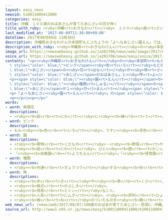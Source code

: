 ```yaml
---
layout: easy_news
newsid: k10011009411000
categories: easy
title: 沖縄　１００歳のおばあさんが育てたあじさいの花が咲く
title_with_ruby: <ruby>沖縄<rt>おきなわ</rt></ruby>　１００<ruby>歳<rt>さい</rt></ruby>のおばあさんが<ruby>育<rt>そだ</rt></ruby>てたあじさいの<ruby>花<rt>はな</rt></ruby>が<ruby>咲<rt>さ</rt></ruby>く
last_modified_at: '2017-06-09T11:30:00+09:00'
datetime: 2017年06月09日 11時30分
description: 沖縄県おきなわけんの本部町もとぶちょうの「よへなあじさい園えん」では、青あおや白しろ、ピンク色いろなどのあじさいの花はなが咲さいています。
description_with_ruby: <ruby>沖縄県<rt>おきなわけん</rt></ruby>の<ruby>本部町<rt>もとぶちょう</rt></ruby>の「よへなあじさい<ruby>園<rt>えん</rt></ruby>」では、<ruby>青<rt>あお</rt></ruby>や<ruby>白<rt>しろ</rt></ruby>、ピンク<ruby>色<rt>いろ</rt></ruby>などのあじさいの<ruby>花<rt>はな</rt></ruby>が<ruby>咲<rt>さ</rt></ruby>いています。
image_url: https://newswebeasy.github.io/ja201706/news/web/image/2017/06/09/k10011009411000.jpg
voice_url: https://newswebeasy.github.io/ja201706/news/easy/voice/2017/06/09/k10011009411000.mp3
contents: "<p><ruby>沖縄県<rt>おきなわけん</rt></ruby>の<ruby>本部町<rt>もとぶちょう</rt></ruby>の「よへなあじさい<ruby>園<rt>えん</rt></ruby>」では、<ruby>青<rt>あお</rt></ruby>や<ruby>白<rt>しろ</rt></ruby>、<span\
  \ style=\"color: blue;\">ピンク</span><ruby>色<rt>いろ</rt></ruby>などの<span style=\"color:\
  \ blue;\">あじさい</span>の<ruby>花<rt>はな</rt></ruby>が<ruby>咲<rt>さ</rt></ruby>いています。この<ruby>花<rt>はな</rt></ruby>は、<ruby>今年<rt>ことし</rt></ruby>１００<ruby>歳<rt>さい</rt></ruby>になる<ruby>饒平名<rt>よへな</rt></ruby>ウトさんが４０<ruby>年<rt>ねん</rt></ruby>ぐらい<ruby>前<rt>まえ</rt></ruby>から<ruby>少<rt>すこ</rt></ruby>しずつ<ruby>育<rt>そだ</rt></ruby>てました。<ruby>近<rt>ちか</rt></ruby>くに<ruby>住<rt>す</rt></ruby>んでいる<ruby>人<rt>ひと</rt></ruby>たちは、ウトさんを「<span\
  \ style=\"color: blue;\">あじさい</span>のおばあさん」と<ruby>呼<rt>よ</rt></ruby>んでいます。</p>\n\
  <p><span style=\"color: blue;\"><ruby>園<rt>えん</rt></ruby></span>の<ruby>中<rt>なか</rt></ruby>には４０<span\
  \ style=\"color: blue;\"><ruby>種類<rt>しゅるい</rt></ruby></span>の<span style=\"color:\
  \ blue;\">あじさい</span>が１<ruby>万<rt>まん</rt></ruby><span style=\"color: blue;\"><ruby>株<rt>かぶ</rt></ruby></span>あって、５<ruby>月<rt>がつ</rt></ruby>の<ruby>終<rt>お</rt></ruby>わりごろから<ruby>咲<rt>さ</rt></ruby>いています。<ruby>見<rt>み</rt></ruby>に<ruby>来<rt>き</rt></ruby>た<ruby>人<rt>ひと</rt></ruby>たちは<ruby>散歩<rt>さんぽ</rt></ruby>をしたり、<ruby>写真<rt>しゃしん</rt></ruby>を<ruby>撮<rt>と</rt></ruby>ったりして<ruby>楽<rt>たの</rt></ruby>しんでいました。<ruby>初<rt>はじ</rt></ruby>めて<ruby>見<rt>み</rt></ruby>に<ruby>来<rt>き</rt></ruby>た<ruby>女性<rt>じょせい</rt></ruby>は「こんなにたくさん<ruby>青<rt>あお</rt></ruby>い<ruby>花<rt>はな</rt></ruby>が<ruby>咲<rt>さ</rt></ruby>いているところは<ruby>見<rt>み</rt></ruby>たことがありません」と<ruby>話<rt>はな</rt></ruby>していました。</p>\n\
  <p>「よへなあじさい<ruby>園<rt>えん</rt></ruby>」の<span style=\"color: blue;\">あじさい</span>の<ruby>花<rt>はな</rt></ruby>は、６<ruby>月<rt>がつ</rt></ruby>の<ruby>終<rt>お</rt></ruby>わりごろまで<ruby>楽<rt>たの</rt></ruby>しむことができます。</p>\n\
  <p></p>\n<p></p>"
words:
- word: 紫陽花
  descriptions:
  - <ruby><rb>庭</rb><rt>にわ</rt></ruby>に<ruby><rb>植</rb><rt>う</rt></ruby>える<ruby><rb>木</rb><rt>き</rt></ruby>。<ruby><rb>葉</rb><rt>は</rt></ruby>は<ruby><rb>楕円形</rb><rt>だえんけい</rt></ruby>で<ruby><rb>大</rb><rt>おお</rt></ruby>きく、<ruby><rb>梅雨</rb><rt>つゆ</rt></ruby>のころに<ruby><rb>小</rb><rt>ちい</rt></ruby>さな<ruby><rb>青</rb><rt>あお</rt></ruby>むらさき<ruby><rb>色</rb><rt>いろ</rt></ruby>などの<ruby><rb>花</rb><rt>はな</rt></ruby>がまるく<ruby><rb>集</rb><rt>あつ</rt></ruby>まって<ruby><rb>咲</rb><rt>さ</rt></ruby>く。めしべがなく、<ruby><rb>種</rb><rt>たね</rt></ruby>はできない。
- word: ピンク
  descriptions:
  - もも<ruby><rb>色</rb><rt>いろ</rt></ruby>。うすい<ruby><rb>赤色</rb><rt>あかいろ</rt></ruby>。
- word: 園
  descriptions:
  - <ruby><rb>果物</rb><rt>くだもの</rt></ruby>・<ruby><rb>野菜</rb><rt>やさい</rt></ruby>・<ruby><rb>草花</rb><rt>くさばな</rt></ruby>・<ruby><rb>木</rb><rt>き</rt></ruby>などが<ruby><rb>植</rb><rt>う</rt></ruby>えてある<ruby><rb>土地</rb><rt>とち</rt></ruby>。
  - <ruby><rb>庭</rb><rt>にわ</rt></ruby>。ひと<ruby><rb>囲</rb><rt>かこ</rt></ruby>いの<ruby><rb>場所</rb><rt>ばしょ</rt></ruby>。
  - 「<ruby><rb>幼稚園</rb><rt>ようちえん</rt></ruby>」「<ruby><rb>保育園</rb><rt>ほいくえん</rt></ruby>」などの<ruby><rb>略</rb><rt>りゃく</rt></ruby>。
- word: 種類
  descriptions:
  - <ruby><rb>共通</rb><rt>きょうつう</rt></ruby>する<ruby><rb>形</rb><rt>かたち</rt></ruby>や<ruby><rb>性質</rb><rt>せいしつ</rt></ruby>によって<ruby><rb>分</rb><rt>わ</rt></ruby>けたもの。
- word: 株
  descriptions:
  - <ruby><rb>木</rb><rt>き</rt></ruby>や<ruby><rb>草</rb><rt>くさ</rt></ruby>の<ruby><rb>根</rb><rt>ね</rt></ruby>もと。
  - <ruby><rb>株式</rb><rt>かぶしき</rt></ruby>。
  - <ruby><rb>得意</rb><rt>とくい</rt></ruby>なこと。
  - <ruby><rb>人気</rb><rt>にんき</rt></ruby>。<ruby><rb>評判</rb><rt>ひょうばん</rt></ruby>。
  - <ruby><rb>根</rb><rt>ね</rt></ruby>のついたものを<ruby><rb>数</rb><rt>かぞ</rt></ruby>えることば。
web_news_url: /news/web/2017/06/07/100歳のおばあが育てたあじさい-見頃に-沖縄/
source_url: http://www3.nhk.or.jp/news/easy/k10011009411000/k10011009411000.html
...
```

